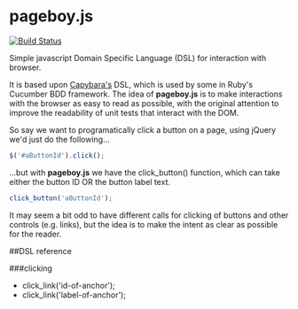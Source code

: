 pageboy.js
==========

[![Build Status](https://travis-ci.org/iainjmitchell/pageboy.js.png)](https://travis-ci.org/iainjmitchell/pageboy.js)

Simple javascript Domain Specific Language (DSL) for interaction with browser.

It is based upon [Capybara's](https://github.com/jnicklas/capybara) DSL, which is used by some in Ruby's Cucumber BDD framework.  The idea of **pageboy.js** is to make interactions with the browser as easy to read as possible, with the original attention to improve the readability of unit tests that interact with the DOM.

So say we want to programatically click a button on a page, using jQuery we'd just do the following...

```javascript
$('#aButtonId').click();
```

...but with **pageboy.js** we have the click_button() function, which can take either the button ID OR the button label text. 

```javascript
click_button('aButtonId');
```

It may seem a bit odd to have different calls for clicking of buttons and other controls (e.g. links), but the idea is to make the intent as clear as possible for the reader.

##DSL reference

###clicking

* click_link('id-of-anchor');
* click_link('label-of-anchor');




